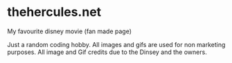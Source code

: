 # thehercules.net
My favourite disney movie (fan made page)

Just a random coding hobby. All images and gifs are used for non marketing purposes. All image and Gif credits due to the Dinsey and the owners.
